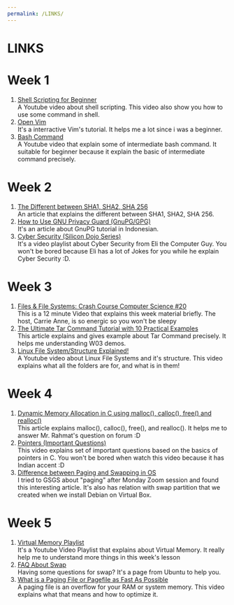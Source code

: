 ```yaml
---
permalink: /LINKS/
---
```


# LINKS


# Week 1
1. [Shell Scripting for Beginner](https://www.youtube.com/watch?v=v-F3YLd6oMw)<br> A Youtube video about shell scripting. This video also show you how to use some command in shell. <br>
2. [Open Vim](https://www.openvim.com/)<br> It's a interractive Vim's tutorial. It helps me a lot since i was a beginner. <br>
3. [Bash Command](https://www.youtube.com/watch?v=yCTnihfbPCo)<br> A Youtube video that explain some of intermediate bash command. It suitable for beginner because it explain the basic of intermediate command precisely. <br>

# Week 2
1. [The Different between SHA1, SHA2, SHA 256](https://sslindonesia.com/perbedaan-sha-1-sha-2-sha-256/)<br> An article that explains the different between SHA1, SHA2, SHA 256. <br>
2. [How to Use GNU Privacy Guard (GnuPG/GPG)](https://medium.com/kode-dan-kodean/belajar-memakai-gnu-privacy-guard-gnupg-gpg-3944e19dba91)<br> It's an article about GnuPG tutorial in Indonesian. <br>
3. [Cyber Security (Silicon Dojo Series)](https://youtube.com/playlist?list=PLJcaPjxegjBXtpdrZ4Blxgo-juMUfFovf)<br> It's a video playlist about Cyber Security from Eli the Computer Guy. You won't be bored because Eli has a lot of Jokes for you while he explain Cyber Security :D. <br>

# Week 3
1. [Files & File Systems: Crash Course Computer Science #20](https://youtu.be/KN8YgJnShPM)<br> This is a 12 minute Video that explains this week material briefly. The host, Carrie Anne, is so energic so you won't be sleepy <br>
2. [The Ultimate Tar Command Tutorial with 10 Practical Examples](https://www.thegeekstuff.com/2010/04/unix-tar-command-examples/)<br> This article explains and gives example about Tar Command precisely. It helps me understanding W03 demos. <br>
3. [Linux File System/Structure Explained!](https://youtu.be/HbgzrKJvDRw)<br> A Youtube video about Linux File Systems and it's structure. This video explains what all the folders are for, and what is in them! <br>

# Week 4
1. [Dynamic Memory Allocation in C using malloc(), calloc(), free() and realloc()](https://www.geeksforgeeks.org/dynamic-memory-allocation-in-c-using-malloc-calloc-free-and-realloc/) <br> This article explains malloc(), calloc(), free(), and realloc(). It helps me to answer Mr. Rahmat's question on forum :D <br>
2. [Pointers (Important Questions)](https://youtu.be/cEphEIMaqms) <br> This video explains set of important questions based on the basics of pointers in C. You won't be bored when watch this video because it has Indian accent :D <br>
3. [Difference between Paging and Swapping in OS](https://youtu.be/HbgzrKJvDRw) <br> I tried to GSGS about "paging" after Monday Zoom session and found this interesting article. It's also has relation with swap partition that we created when we install Debian on Virtual Box. <br> 

# Week 5
1. [Virtual Memory Playlist](https://youtube.com/playlist?list=PLiwt1iVUib9s2Uo5BeYmwkDFUh70fJPxX) <br> It's a Youtube Video Playlist that explains about Virtual Memory. It really help me to understand more things in this week's lesson <br>
2. [FAQ About Swap](https://help.ubuntu.com/community/SwapFaq) <br> Having some questions for swap? It's a page from Ubuntu to help you. <br>
3. [What is a Paging File or Pagefile as Fast As Possible](https://youtu.be/1VDP5TCAK2c) <br> A paging file is an overflow for your RAM or system memory. This video explains what that means and how to optimize it. <br>
